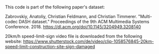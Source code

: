 This code is part of the following paper's dataset:

Zabrovskiy, Anatoliy, Christian Feldmann, and Christian Timmerer. "Multi-codec DASH dataset." Proceedings of the 9th ACM Multimedia Systems Conference. 2018.
https://dl.acm.org/doi/10.1145/3204949.3208140


20km/h speed-limit-sign video file is downloaded from the following website:
https://www.shutterstock.com/de/video/clip-1058576845-20km-speed-limit-construction-site-sign-damaged
